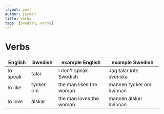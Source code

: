 ```yaml
---
layout: post
author: jeroen
title: Verbs
tags: [swedish, verbs]
---
```

# Verbs

| English | Swedish | example English | example Swedish |
| ------- | ------- | --------------- | --------------- |
| to speak | talar | I don't speak Swedish | Jag talar inte svenska |
| to like | tycker om | the man likes the woman | mannen tycker om kvinnan |
| to love | älskar | the man loves the woman | mannen älskar kvinnan |
